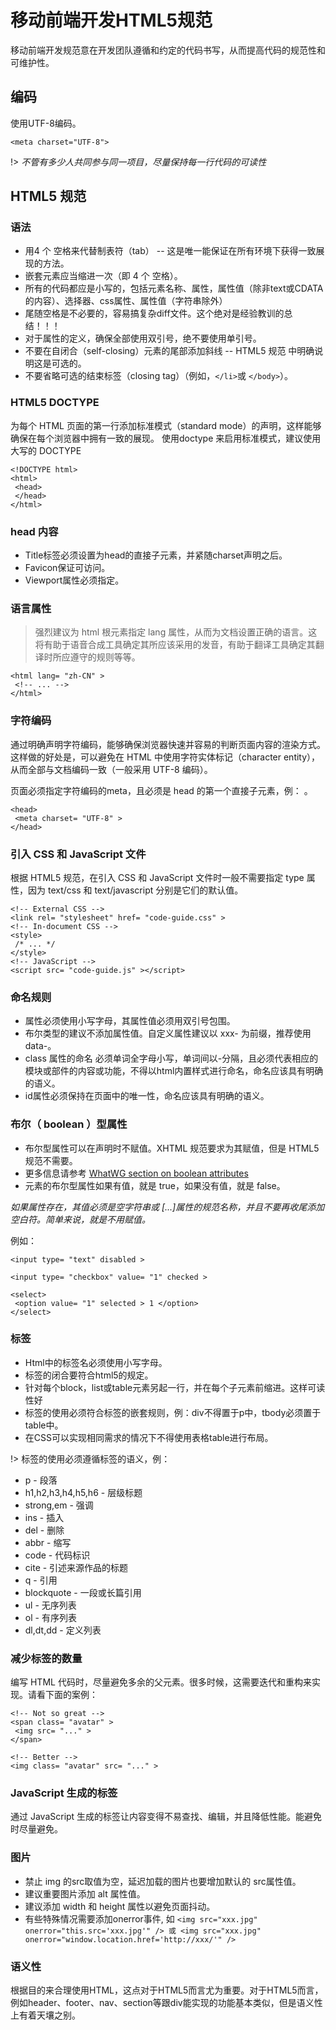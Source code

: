 # 移动前端开发HTML5规范
移动前端开发规范意在开发团队遵循和约定的代码书写，从而提高代码的规范性和可维护性。

## 编码
使用UTF-8编码。
```
<meta charset="UTF-8">
```
!> *不管有多少人共同参与同一项目，尽量保持每一行代码的可读性*
## HTML5 规范
### 语法
- 用4 个 空格来代替制表符（tab） -- 这是唯一能保证在所有环境下获得一致展现的方法。
- 嵌套元素应当缩进一次（即 4 个 空格）。
- 所有的代码都应是小写的，包括元素名称、属性，属性值（除非text或CDATA的内容）、选择器、css属性、属性值（字符串除外）
- 尾随空格是不必要的，容易搞复杂diff文件。这个绝对是经验教训的总结！！！
- 对于属性的定义，确保全部使用双引号，绝不要使用单引号。
- 不要在自闭合（self-closing）元素的尾部添加斜线 -- HTML5 规范 中明确说明这是可选的。
- 不要省略可选的结束标签（closing tag）（例如，`</li>`或 `</body>`）。

### HTML5 DOCTYPE
为每个 HTML 页面的第一行添加标准模式（standard mode）的声明，这样能够确保在每个浏览器中拥有一致的展现。
使用doctype 来启用标准模式，建议使用大写的 DOCTYPE
```
<!DOCTYPE html>
<html>
 <head>
 </head>
</html>
```
### head 内容
- Title标签必须设置为head的直接子元素，并紧随charset声明之后。
- Favicon保证可访问。
- Viewport属性必须指定。

### 语言属性
>  强烈建议为 html 根元素指定 lang 属性，从而为文档设置正确的语言。这将有助于语音合成工具确定其所应该采用的发音，有助于翻译工具确定其翻译时所应遵守的规则等等。

```
<html lang= "zh-CN" >
 <!-- ... -->
</html>
```
### 字符编码
通过明确声明字符编码，能够确保浏览器快速并容易的判断页面内容的渲染方式。这样做的好处是，可以避免在 HTML 中使用字符实体标记（character entity），从而全部与文档编码一致（一般采用 UTF-8 编码）。

页面必须指定字符编码的meta，且必须是 head 的第一个直接子元素，例： 。
```
<head>
 <meta charset= "UTF-8" >
</head>
```

### 引入 CSS 和 JavaScript 文件
根据 HTML5 规范，在引入 CSS 和 JavaScript 文件时一般不需要指定 type 属性，因为 text/css 和 text/javascript 分别是它们的默认值。
```
<!-- External CSS -->
<link rel= "stylesheet" href= "code-guide.css" >
<!-- In-document CSS -->
<style>
 /* ... */
</style>
<!-- JavaScript -->
<script src= "code-guide.js" ></script>
```
### 命名规则
- 属性必须使用小写字母，其属性值必须用双引号包围。
- 布尔类型的建议不添加属性值。自定义属性建议以 xxx- 为前缀，推荐使用data-。
- class 属性的命名 必须单词全字母小写，单词间以-分隔，且必须代表相应的模块或部件的内容或功能，不得以html内置样式进行命名，命名应该具有明确的语义。
- id属性必须保持在页面中的唯一性，命名应该具有明确的语义。

### 布尔（ boolean ）型属性
- 布尔型属性可以在声明时不赋值。XHTML 规范要求为其赋值，但是 HTML5 规范不需要。
- 更多信息请参考 [WhatWG section on boolean attributes]()
- 元素的布尔型属性如果有值，就是 true，如果没有值，就是 false。

*如果属性存在，其值必须是空字符串或 [...]属性的规范名称，并且不要再收尾添加空白符。简单来说，就是不用赋值。*

例如：
```
<input type= "text" disabled >

<input type= "checkbox" value= "1" checked >

<select>
 <option value= "1" selected > 1 </option>
</select>
```

### 标签
- Html中的标签名必须使用小写字母。
- 标签的闭合要符合html5的规定。
- 针对每个block，list或table元素另起一行，并在每个子元素前缩进。这样可读性好
- 标签的使用必须符合标签的嵌套规则，例：div不得置于p中，tbody必须置于table中。
- 在CSS可以实现相同需求的情况下不得使用表格table进行布局。

!> 标签的使用必须遵循标签的语义，例：
- p - 段落
- h1,h2,h3,h4,h5,h6 - 层级标题
- strong,em - 强调
- ins - 插入
- del - 删除
- abbr - 缩写
- code - 代码标识
- cite - 引述来源作品的标题
- q - 引用
- blockquote - 一段或长篇引用
- ul - 无序列表
- ol - 有序列表
- dl,dt,dd - 定义列表

### 减少标签的数量
编写 HTML 代码时，尽量避免多余的父元素。很多时候，这需要迭代和重构来实现。请看下面的案例：
```
<!-- Not so great -->
<span class= "avatar" >
 <img src= "..." >
</span>

<!-- Better -->
<img class= "avatar" src= "..." >
```
### JavaScript 生成的标签
通过 JavaScript 生成的标签让内容变得不易查找、编辑，并且降低性能。能避免时尽量避免。
### 图片
- 禁止 img 的src取值为空，延迟加载的图片也要增加默认的 src属性值。
- 建议重要图片添加 alt 属性值。
- 建议添加 width 和 height 属性以避免页面抖动。
- 有些特殊情况需要添加onerror事件, 如 `<img src="xxx.jpg" onerror="this.src='xxx.jpg'" /> 或 <img src="xxx.jpg" onerror="window.location.href='http://xxx/'" />`

### 语义性
根据目的来合理使用HTML，这点对于HTML5而言尤为重要。对于HTML5而言，例如header、footer、nav、section等跟div能实现的功能基本类似，但是语义性上有着天壤之别。
